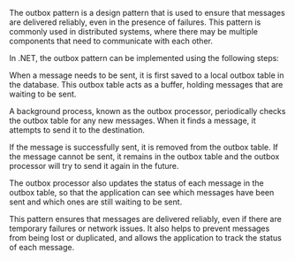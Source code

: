The outbox pattern is a design pattern that is used to ensure that messages are delivered reliably, even in the presence of failures. This pattern is commonly used in distributed systems, where there may be multiple components that need to communicate with each other.

In .NET, the outbox pattern can be implemented using the following steps:

When a message needs to be sent, it is first saved to a local outbox table in the database. This outbox table acts as a buffer, holding messages that are waiting to be sent.

A background process, known as the outbox processor, periodically checks the outbox table for any new messages. When it finds a message, it attempts to send it to the destination.

If the message is successfully sent, it is removed from the outbox table. If the message cannot be sent, it remains in the outbox table and the outbox processor will try to send it again in the future.

The outbox processor also updates the status of each message in the outbox table, so that the application can see which messages have been sent and which ones are still waiting to be sent.

This pattern ensures that messages are delivered reliably, even if there are temporary failures or network issues. It also helps to prevent messages from being lost or duplicated, and allows the application to track the status of each message.



